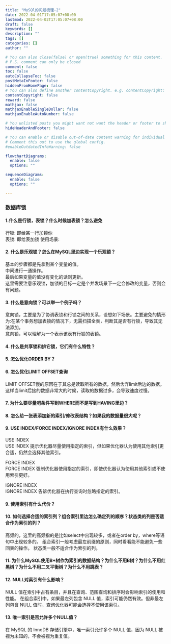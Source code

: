```yaml
---
title: "MySQl的问题梳理-2"
date: 2022-04-01T17:05:07+08:00
lastmod: 2022-04-02T17:05:07+08:00
draft: false
keywords: []
description: ""
tags: []
categories: []
author: ""

# You can also close(false) or open(true) something for this content.
# P.S. comment can only be closed
comment: false
toc: false
autoCollapseToc: false
postMetaInFooter: false
hiddenFromHomePage: false
# You can also define another contentCopyright. e.g. contentCopyright: "This is another copyright."
contentCopyright: false
reward: false
mathjax: false
mathjaxEnableSingleDollar: false
mathjaxEnableAutoNumber: false

# You unlisted posts you might want not want the header or footer to show
hideHeaderAndFooter: false

# You can enable or disable out-of-date content warning for individual post.
# Comment this out to use the global config.
#enableOutdatedInfoWarning: false

flowchartDiagrams:
  enable: false
  options: ""

sequenceDiagrams: 
  enable: false
  options: ""

---
```


### 数据库锁

#### 1.什么是行锁，表锁？什么时候加表锁？怎么避免  
行锁: 即给某一行加锁你  
表锁: 即给表加锁 
使用场景:  


#### 2. 什么是乐观锁？怎么在MySQL里边实现一个乐观锁？
基本的步骤都是先拿到某个变量的值。  
中间进行一通操作。  
最后如果变量的值没有变化的话则更新。  
这里需要注意乐观锁，加锁的目标一定是个并发场景下一定会修改的变量，否则会有问题。  

#### 3. 什么是意向锁？可以举一个例子吗？  
意向锁，主要是为了协调表锁和行锁之间的关系，设想如下场景。主要避免的情形为:在某个事务想加表锁的情况下，无需扫描全表，判断其是否有行锁，导致其无法添加。  
意向锁，可以理解为一个表示该表有行锁的表锁。

#### 4. 什么是共享锁和排它锁，它们有什么特性？


#### 5. 怎么优化ORDER BY？


#### 6. 怎么优化LIMIT OFFSET查询  
LIMIT OFFSET慢的原因在于其总是读取所有的数据，然后舍弃limit后边的数据。这样当limit后接的数据非常大的时候，读取的数据过多，会导致速度过慢。

#### 7. 为什么要尽量吧条件写到WHERE而不是写到HAVING里边？


#### 8. 怎么给一张表添加新的索引/修改表结构？如果我的数据量很大呢？



#### 9. USE INDEX/FORCE INDEX/IGNORE INDEX有什么效果？

USE INDEX  
USE INDEX 提示优化器尽量使用指定的索引，但如果优化器认为使用其他索引更合适，仍然会选择其他索引。

FORCE INDEX  
FORCE INDEX 强制优化器使用指定的索引，即使优化器认为使用其他索引或不使用索引更好。

IGNORE INDEX  
IGNORE INDEX 告诉优化器在执行查询时忽略指定的索引。


#### 9. 使用索引有什么代价？


#### 10. 如何选择合适的索引列？组合索引里边怎么确定列的顺序？状态类的列是否适合作为索引的列？
高频的，这里的高频指的是比如select中出现较多，或者在order by，where等语句中出现较多的。
组合索引一般考虑最左前缀的原则，同时看看能不能避免一些回表的操作。
状态类一般不适合作为索引的列。

#### 11. 为什么MySQL使用B+树作为索引的数据结构？为什么不用B树？为什么不用红黑树？为什么不用二叉平衡树？为什么不用跳表？  



#### 12. NULL对索引有什么影响？

NULL 值在索引中占有条目，并且在查询、范围查询和排序时会影响索引的使用和性能。
在组合索引中，如果最左列包含 NULL 值，索引可能仍然有效。但非最左列包含 NULL 值时，查询优化器可能会选择不使用该索引。


#### 13. 唯一索引是否允许多个NULL值？

在 MySQL 的 InnoDB 存储引擎中，唯一索引允许多个 NULL 值，因为 NULL 被视为未知的，不会被视为重复值。

